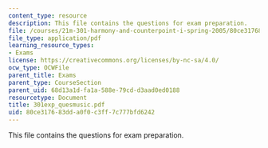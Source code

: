 ```yaml
---
content_type: resource
description: This file contains the questions for exam preparation.
file: /courses/21m-301-harmony-and-counterpoint-i-spring-2005/80ce317683dda0f0c3ff7c777bfd6242_301exp_quesmusic.pdf
file_type: application/pdf
learning_resource_types:
- Exams
license: https://creativecommons.org/licenses/by-nc-sa/4.0/
ocw_type: OCWFile
parent_title: Exams
parent_type: CourseSection
parent_uid: 68d13a1d-fa1a-588e-79cd-d3aad0ed0188
resourcetype: Document
title: 301exp_quesmusic.pdf
uid: 80ce3176-83dd-a0f0-c3ff-7c777bfd6242
---
```

This file contains the questions for exam preparation.